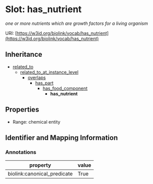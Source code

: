 # Slot: has_nutrient
_one or more nutrients which are growth factors for a living organism_


URI: [https://w3id.org/biolink/vocab/has_nutrient](https://w3id.org/biolink/vocab/has_nutrient)




## Inheritance

* [related_to](related_to.md)
    * [related_to_at_instance_level](related_to_at_instance_level.md)
        * [overlaps](overlaps.md)
            * [has_part](has_part.md)
                * [has_food_component](has_food_component.md)
                    * **has_nutrient**



## Properties

 * Range: chemical entity



## Identifier and Mapping Information





### Annotations

| property | value |
| --- | --- |
| biolink:canonical_predicate | True |


